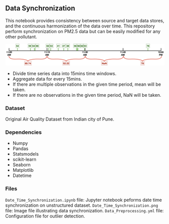 ## Data Synchronization

This notebook provides consistency between source and target data stores, and the continuous harmonization of the data over time. This repository perform synchronization on PM2.5 data but can be easily modified for any other pollutant.


![title](Data_Time_Synchronization.png)


- Divide time series data into 15mins time windows.
- Aggregate data for every 15mins.
- If there are multiple observations in the given time period, mean will be taken.
- If there are no observations in the given time period, NaN will be taken.

### Dataset
Original Air Quality Dataset from Indian city of Pune.

### Dependencies
- Numpy
- Pandas
- Statsmodels
- scikit-learn
- Seaborn
- Matplotlib
- Datetime

### Files
`Date_Time_Synchronization.ipynb` file: Jupyter notebook peforms date time synchronization on unstructured dataset.
`Date_Time_Synchronization.png` file: Image file illustrating data synchronization.
`Data_Preprocessing.yml` file: Configuration file for outlier detection.
